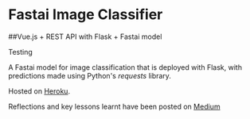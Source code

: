 # Fastai Image Classifier

##Vue.js + REST API with Flask + Fastai model 

Testing

A Fastai model for image classification that is deployed with Flask, with predictions made using Python's <i>requests</i> library. 

Hosted on [Heroku](https://img-classifier-fastai.herokuapp.com/).

Reflections and key lessons learnt have been posted on [Medium](https://debby-ling.medium.com/deploying-a-machine-learning-model-using-flask-vue-js-fd5d5f0bb107)